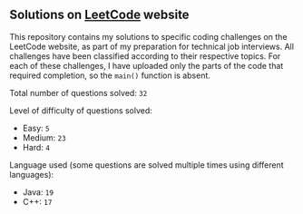 ## Solutions on [LeetCode](https://leetcode.com/) website

This repository contains my solutions to specific coding challenges on the LeetCode website, as part of my preparation for technical job interviews. All challenges have been classified according to their respective topics. For each of these challenges, I have uploaded only the parts of the code that required completion, so the `main()` function is absent.

Total number of questions solved: `32`

Level of difficulty of questions solved:
* Easy: `5`
* Medium: `23`
* Hard: `4`

Language used (some questions are solved multiple times using different languages):
* Java: `19`
* C++: `17`
